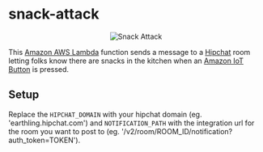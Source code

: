 # snack-attack

<p align="center">
  <img src="http://i.imgur.com/ZrbhsUp.gif" alt="Snack Attack" />
</p>


This [Amazon AWS Lambda](https://aws.amazon.com/lambda/) function sends a message to a [Hipchat](https://www.hipchat.com/) room letting folks know there are snacks in the kitchen when an [Amazon IoT Button](http://aws.amazon.com/iot/button/) is pressed. 

## Setup

Replace the `HIPCHAT_DOMAIN` with your hipchat domain (eg. 'earthling.hipchat.com') and `NOTIFICATION_PATH` with the integration url for the room you want to post to (eg. '/v2/room/ROOM_ID/notification?auth_token=TOKEN').
